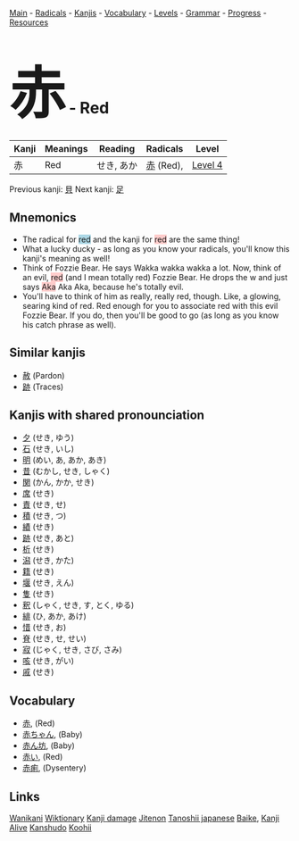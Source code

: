 <style> bigfont {font-size: 100px}</style>
[Main](../README.md) -
[Radicals](../radicals.md) -
[Kanjis](../kanjis.md) -
[Vocabulary](../vocabulary.md) -
[Levels](../levels.md) -
[Grammar](../grammar.md) - 
[Progress](../progress.md) -
[Resources](../resources.md)
# <bigfont> 赤</bigfont> - Red 

| Kanji | Meanings | Reading | Radicals | Level |
| --- | --- | --- | --- | --- |
| 赤 | Red | せき, あか | [赤](../radicals/赤.md) (Red),  | [Level 4](../levels/wk_level4.md) |

Previous kanji: [貝](貝.md) Next kanji: [足](足.md) 

## Mnemonics
 * The radical for <span style="background-color:#ADD8E6"> red</span> and the kanji for <span style="background-color:#ffcccb"> red</span> are the same thing!
* What a lucky ducky - as long as you know your radicals, you'll know this kanji's meaning as well!
* Think of Fozzie Bear. He says Wakka wakka wakka a lot. Now, think of an evil, <span style="background-color:#ffcccb"> red</span> (and I mean totally red) Fozzie Bear. He drops the w and just says <span style="background-color:#ffcccb"> Aka</span> Aka Aka, because he's totally evil.
* You'll have to think of him as really, really red, though. Like, a glowing, searing kind of red. Red enough for you to associate red with this evil Fozzie Bear. If you do, then you'll be good to go (as long as you know his catch phrase as well).


## Similar kanjis
 * [赦](赦.md) (Pardon)
* [跡](跡.md) (Traces)



## Kanjis with shared pronounciation
 * [夕](夕.md) (せき, ゆう)
* [石](石.md) (せき, いし)
* [明](明.md) (めい, あ, あか, あき)
* [昔](昔.md) (むかし, せき, しゃく)
* [関](関.md) (かん, かか, せき)
* [席](席.md) (せき)
* [責](責.md) (せき, せ)
* [積](積.md) (せき, つ)
* [績](績.md) (せき)
* [跡](跡.md) (せき, あと)
* [析](析.md) (せき)
* [潟](潟.md) (せき, かた)
* [籍](籍.md) (せき)
* [堰](堰.md) (せき, えん)
* [隻](隻.md) (せき)
* [釈](釈.md) (しゃく, せき, す, とく, ゆる)
* [緋](緋.md) (ひ, あか, あけ)
* [惜](惜.md) (せき, お)
* [脊](脊.md) (せき, せ, せい)
* [寂](寂.md) (じゃく, せき, さび, さみ)
* [咳](咳.md) (せき, がい)
* [戚](戚.md) (せき)



## Vocabulary
 * [赤](../vocabulary/赤.md), (Red)
* [赤ちゃん](../vocabulary/赤.md), (Baby)
* [赤ん坊](../vocabulary/赤.md), (Baby)
* [赤い](../vocabulary/赤.md), (Red)
* [赤痢](../vocabulary/赤.md), (Dysentery)




## Links 


[Wanikani](https://www.wanikani.com/kanji/赤)
[Wiktionary](https://en.wiktionary.org/wiki/赤)
[Kanji damage](http://www.kanjidamage.com/kanji/search?utf8=✓&q=赤)
[Jitenon](https://jitenon.com/kanji/赤)
[Tanoshii japanese](https://www.tanoshiijapanese.com/dictionary/kanji.cfm?k=赤)
[Baike](https://baike.baidu.com/item/赤),
[Kanji Alive](https://app.kanjialive.com/赤)
[Kanshudo](https://www.kanshudo.com/searchmn?q=赤)
[Koohii](https://kanji.koohii.com/study/kanji/赤)
